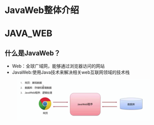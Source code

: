# JavaWeb整体介绍

# JAVA_WEB

## 什么是JavaWeb？

* Web：全球广域网，能够通过浏览器访问的网站
* JavaWeb:使用Java技术来解决相关web互联网领域的技术栈


<figure><img src=".gitbook/assets/Screen Shot 2022-11-13 at 12.16.42 AM.png" alt=""><figcaption></figcaption></figure>
